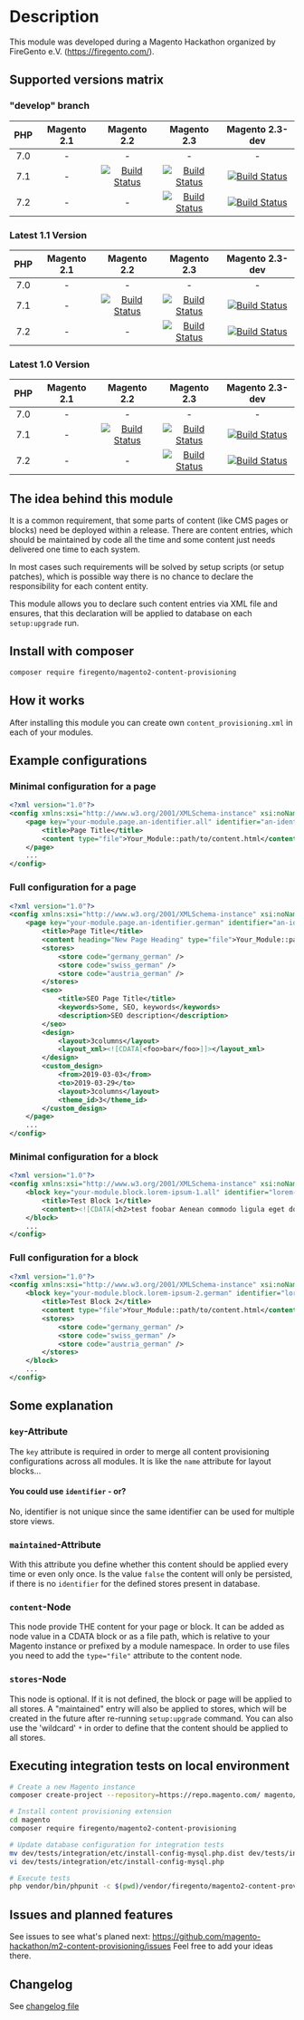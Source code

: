 # Description
This module was developed during a Magento Hackathon organized by FireGento e.V. (https://firegento.com/).

## Supported versions matrix

### "develop" branch
| PHP   | Magento 2.1     |   Magento 2.2                                                                                                                                                                                         | Magento 2.3                                                                                                                                                                                        | Magento 2.3-dev                                                                                                                                                                                    |
|:---:  |:---:            |:---:                                                                                                                                                                                                  |:---:                                                                                                                                                                                                 |:---:                                                                                                                                                                                             |
| 7.0   | -               | -                                                                                                                                                                                                     | -                                                                                                                                                                                                  | -                                                                                                                                                                                                  |
| 7.1   | -               | [![Build Status](https://travis-matrix-badges.herokuapp.com/repos/magento-hackathon/m2-content-provisioning/branches/develop/1)](https://travis-ci.org/magento-hackathon/m2-content-provisioning)    | [![Build Status](https://travis-matrix-badges.herokuapp.com/repos/magento-hackathon/m2-content-provisioning/branches/develop/2)](https://travis-ci.org/magento-hackathon/m2-content-provisioning) | [![Build Status](https://travis-matrix-badges.herokuapp.com/repos/magento-hackathon/m2-content-provisioning/braches/develop/3)](https://travis-ci.org/magento-hackathon/m2-content-provisioning)     |
| 7.2   | -               | -                                                                                                                                                                                                     | [![Build Status](https://travis-matrix-badges.herokuapp.com/repos/magento-hackathon/m2-content-provisioning/branches/develop/4)](https://travis-ci.org/magento-hackathon/m2-content-provisioning) | [![Build Status](https://travis-matrix-badges.herokuapp.com/repos/magento-hackathon/m2-content-provisioning/branches/develop/5)](https://travis-ci.org/magento-hackathon/m2-content-provisioning)   |

### Latest 1.1 Version
| PHP   | Magento 2.1     |   Magento 2.2                                                                                                                                                                                         | Magento 2.3                                                                                                                                                                                        | Magento 2.3-dev                                                                                                                                                                                    |
|:---:  |:---:            |:---:                                                                                                                                                                                                  |:---:                                                                                                                                                                                                 |:---:                                                                                                                                                                                             |
| 7.0   | -               | -                                                                                                                                                                                                     | -                                                                                                                                                                                                  | -                                                                                                                                                                                                  |
| 7.1   | -               | [![Build Status](https://travis-matrix-badges.herokuapp.com/repos/magento-hackathon/m2-content-provisioning/branches/1.1/1)](https://travis-ci.org/magento-hackathon/m2-content-provisioning)         | [![Build Status](https://travis-matrix-badges.herokuapp.com/repos/magento-hackathon/m2-content-provisioning/branches/1.1/2)](https://travis-ci.org/magento-hackathon/m2-content-provisioning)      | [![Build Status](https://travis-matrix-badges.herokuapp.com/repos/magento-hackathon/m2-content-provisioning/braches/1.1/3)](https://travis-ci.org/magento-hackathon/m2-content-provisioning)       |
| 7.2   | -               | -                                                                                                                                                                                                     | [![Build Status](https://travis-matrix-badges.herokuapp.com/repos/magento-hackathon/m2-content-provisioning/branches/1.1/4)](https://travis-ci.org/magento-hackathon/m2-content-provisioning)      | [![Build Status](https://travis-matrix-badges.herokuapp.com/repos/magento-hackathon/m2-content-provisioning/branches/1.1/5)](https://travis-ci.org/magento-hackathon/m2-content-provisioning)      |

### Latest 1.0 Version
| PHP   | Magento 2.1     |   Magento 2.2                                                                                                                                                                                         | Magento 2.3                                                                                                                                                                                        | Magento 2.3-dev                                                                                                                                                                                    |
|:---:  |:---:            |:---:                                                                                                                                                                                                  |:---:                                                                                                                                                                                                 |:---:                                                                                                                                                                                             |
| 7.0   | -               | -                                                                                                                                                                                                     | -                                                                                                                                                                                                  | -                                                                                                                                                                                                  |
| 7.1   | -               | [![Build Status](https://travis-matrix-badges.herokuapp.com/repos/magento-hackathon/m2-content-provisioning/branches/1.0/1)](https://travis-ci.org/magento-hackathon/m2-content-provisioning)         | [![Build Status](https://travis-matrix-badges.herokuapp.com/repos/magento-hackathon/m2-content-provisioning/branches/1.0/2)](https://travis-ci.org/magento-hackathon/m2-content-provisioning)      | [![Build Status](https://travis-matrix-badges.herokuapp.com/repos/magento-hackathon/m2-content-provisioning/branches/1.0/3)](https://travis-ci.org/magento-hackathon/m2-content-provisioning)      |
| 7.2   | -               | -                                                                                                                                                                                                     | [![Build Status](https://travis-matrix-badges.herokuapp.com/repos/magento-hackathon/m2-content-provisioning/branches/1.0/4)](https://travis-ci.org/magento-hackathon/m2-content-provisioning)      | [![Build Status](https://travis-matrix-badges.herokuapp.com/repos/magento-hackathon/m2-content-provisioning/branches/1.0/5)](https://travis-ci.org/magento-hackathon/m2-content-provisioning)      |

## The idea behind this module
It is a common requirement, that some parts of content (like CMS pages or blocks) need be deployed within
a release. There are content entries, which should be maintained by code all the time and some content just needs
delivered one time to each system.

In most cases such requirements will be solved by setup scripts (or setup patches), which is possible way there is
no chance to declare the responsibility for each content entity.

This module allows you to declare such content entries via XML file and ensures, that this declaration will be applied
to database on each `setup:upgrade` run.

## Install with composer
```bash
composer require firegento/magento2-content-provisioning
```

## How it works
After installing this module you can create own `content_provisioning.xml` in each of your modules. 

## Example configurations

### Minimal configuration for a page
```xml
<?xml version="1.0"?>
<config xmlns:xsi="http://www.w3.org/2001/XMLSchema-instance" xsi:noNamespaceSchemaLocation="urn:magento:module:Firegento/ContentProvisioning/etc/content_provisioning.xsd">
    <page key="your-module.page.an-identifier.all" identifier="an-identifier" maintained="true" active="true">
        <title>Page Title</title>
        <content type="file">Your_Module::path/to/content.html</content>
    </page>
    ...
</config>
```

### Full configuration for a page
```xml
<?xml version="1.0"?>
<config xmlns:xsi="http://www.w3.org/2001/XMLSchema-instance" xsi:noNamespaceSchemaLocation="urn:magento:module:Firegento/ContentProvisioning/etc/content_provisioning.xsd">
    <page key="your-module.page.an-identifier.german" identifier="an-identifier" maintained="true" active="true">
        <title>Page Title</title>
        <content heading="New Page Heading" type="file">Your_Module::path/to/content.html</content>
        <stores>
            <store code="germany_german" />
            <store code="swiss_german" />
            <store code="austria_german" />
        </stores>
        <seo>
            <title>SEO Page Title</title>
            <keywords>Some, SEO, keywords</keywords>
            <description>SEO description</description>
        </seo>
        <design>
            <layout>3columns</layout>
            <layout_xml><![CDATA[<foo>bar</foo>]]></layout_xml>
        </design>
        <custom_design>
            <from>2019-03-03</from>
            <to>2019-03-29</to>
            <layout>3columns</layout>
            <theme_id>3</theme_id>
        </custom_design>
    </page>
    ...
</config>
```

### Minimal configuration for a block
```xml
<?xml version="1.0"?>
<config xmlns:xsi="http://www.w3.org/2001/XMLSchema-instance" xsi:noNamespaceSchemaLocation="urn:magento:module:Firegento/ContentProvisioning/etc/content_provisioning.xsd">
    <block key="your-module.block.lorem-ipsum-1.all" identifier="lorem-ipsum-1" maintained="true" active="true">
        <title>Test Block 1</title>
        <content><![CDATA[<h2>test foobar Aenean commodo ligula eget dolor aenean massa</h2>]]></content>
    </block>
    ...
</config>
```

### Full configuration for a block
```xml
<?xml version="1.0"?>
<config xmlns:xsi="http://www.w3.org/2001/XMLSchema-instance" xsi:noNamespaceSchemaLocation="urn:magento:module:Firegento/ContentProvisioning/etc/content_provisioning.xsd">
    <block key="your-module.block.lorem-ipsum-2.german" identifier="lorem-ipsum-2" maintained="false" active="true">
        <title>Test Block 2</title>
        <content type="file">Your_Module::path/to/content.html</content>
        <stores>
            <store code="germany_german" />
            <store code="swiss_german" />
            <store code="austria_german" />
        </stores>
    </block>
    ...
</config>
```

## Some explanation

### `key`-Attribute
The `key` attribute is required in order to merge all content provisioning configurations across all modules.
It is like the `name` attribute for layout blocks...

#### You could use `identifier` - or?
No, identifier is not unique since the same identifier can be used for multiple store views. 

### `maintained`-Attribute
With this attribute you define whether this content should be applied every time or even only once. Is the value
`false` the content will only be persisted, if there is no `identifier` for the defined stores present in database.

### `content`-Node
This node provide THE content for your page or block. It can be added as node value in a CDATA block or as a
file path, which is relative to your Magento instance or prefixed by a module namespace. In order to use files
you need to add the `type="file"` attribute to the content node.

### `stores`-Node
This node is optional. If it is not defined, the block or page will be applied to all stores. A "maintained" entry
will also be applied to stores, which will be created in the future after re-running `setup:upgrade` command.
You can also use the 'wildcard' `*` in order to define that the content should be applied to all stores.

## Executing integration tests on local environment
```bash
# Create a new Magento instance
composer create-project --repository=https://repo.magento.com/ magento/project-community-edition magento

# Install content provisioning extension
cd magento 
composer require firegento/magento2-content-provisioning

# Update database configuration for integration tests
mv dev/tests/integration/etc/install-config-mysql.php.dist dev/tests/integration/etc/install-config-mysql.php
vi dev/tests/integration/etc/install-config-mysql.php

# Execute tests
php vendor/bin/phpunit -c $(pwd)/vendor/firegento/magento2-content-provisioning/Test/Integration/phpunit.xml
```

## Issues and planned features
See issues to see what's planed next: https://github.com/magento-hackathon/m2-content-provisioning/issues
Feel free to add your ideas there.

## Changelog
See [changelog file](CHANGELOG.md)
 
